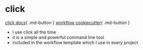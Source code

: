 # click

[click docs](https://click.palletsprojects.com/en/8.1.x/){ .md-button } [workflow cookiecutter](https://shane0.github.io/workflow/){ .md-button }

- I use click all the time
- it is a simple and powerful command line tool 
- included in the workflow template which I use in every project

